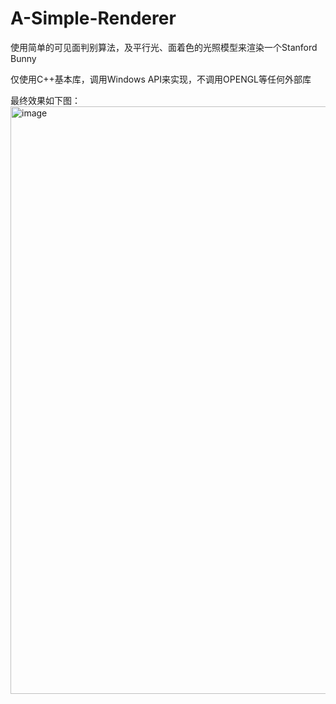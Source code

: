 # A-Simple-Renderer
使用简单的可见面判别算法，及平行光、面着色的光照模型来渲染一个Stanford Bunny

仅使用C++基本库，调用Windows API来实现，不调用OPENGL等任何外部库

最终效果如下图：
<img width="940" alt="image" src="https://github.com/user-attachments/assets/5c40a7d1-ec75-4f19-8627-322cd7d30d6e">
